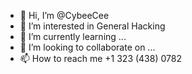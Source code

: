 - 👋 Hi, I’m @CybeeCee
- 👀 I’m interested in General Hacking
- 🌱 I’m currently learning ...
- 💞️ I’m looking to collaborate on ...
- 📫 How to reach me +1 323 (438) 0782

<!---
CybeeCee/CybeeCee is a ✨ special ✨ repository because its `README.md` (this file) appears on your GitHub profile.
You can click the Preview link to take a look at your changes.
--->
